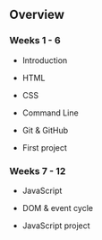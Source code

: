 ## Overview


### Weeks 1 - 6

- Introduction

- HTML

- CSS

- Command Line

- Git & GitHub

- First project


### Weeks 7 - 12

- JavaScript

- DOM & event cycle

- JavaScript project
